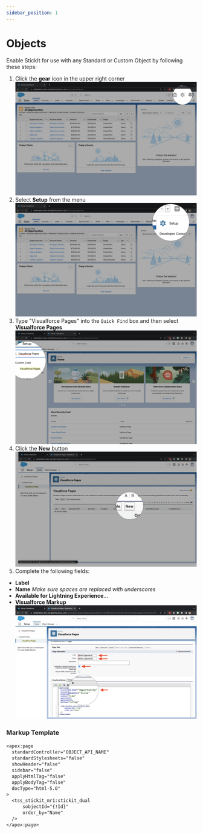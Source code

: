 ```yaml
---
sidebar_position: 1
---
```


# Objects

Enable StickIt for use with any Standard or Custom Object by following these steps:

1. Click the **gear** icon in the upper right corner
![screenshot 1](../../../shared/img/1.png)
1. Select **Setup** from the menu
![screenshot 2](../../../shared/img/2.png)
1. Type "Visualforce Pages" into the `Quick Find` box and then select **Visualforce Pages**
![screenshot 3](../../../shared/img/3.png)
1. Click the **New** button
![screenshot 4](../../../shared/img/4.png)
1. Complete the following fields:
  - **Label**
  - **Name** _Make sure spaces are replaced with underscores_
  - **Available for Lightning Experience**...
  - **Visualforce Markup**
![screenshot 5](img/5.png)

### Markup Template

```
<apex:page
  standardController="OBJECT_API_NAME" 
  standardStylesheets="false" 
  showHeader="false" 
  sidebar="false" 
  applyHtmlTag="false" 
  applyBodyTag="false" 
  docType="html-5.0"
>
  <tss_stickit_mr1:stickit_dual 
      sobjectId="{!Id}" 
      order_by="Name"
  />
</apex:page>
```
